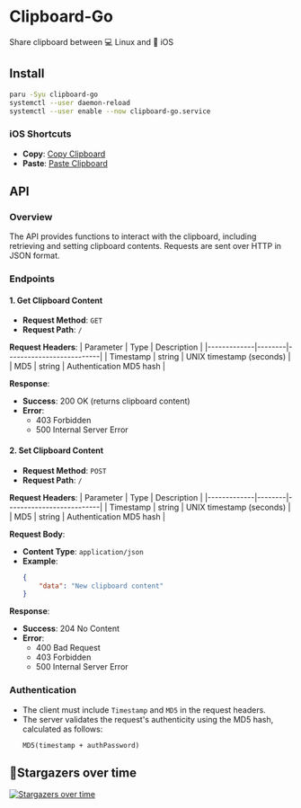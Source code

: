 # Clipboard-Go

Share clipboard between 💻 Linux and 📱 iOS

## Install

```bash
paru -Syu clipboard-go
systemctl --user daemon-reload
systemctl --user enable --now clipboard-go.service
```

### iOS Shortcuts
- **Copy**: [Copy Clipboard](https://www.icloud.com/shortcuts/82448695a1b8407a90e6abceee89ffac)
- **Paste**: [Paste Clipboard](https://www.icloud.com/shortcuts/da413599218348ea94a2ad9f1c0fa0ab)

## API

### Overview
The API provides functions to interact with the clipboard, including retrieving and setting clipboard contents. Requests are sent over HTTP in JSON format.

### Endpoints

#### 1. Get Clipboard Content
- **Request Method**: `GET`
- **Request Path**: `/`

**Request Headers**:
| Parameter   | Type   | Description              |
|-------------|--------|--------------------------|
| Timestamp   | string | UNIX timestamp (seconds) |
| MD5         | string | Authentication MD5 hash   |

**Response**:
- **Success**: 200 OK (returns clipboard content)
- **Error**:
  - 403 Forbidden
  - 500 Internal Server Error

#### 2. Set Clipboard Content
- **Request Method**: `POST`
- **Request Path**: `/`

**Request Headers**:
| Parameter   | Type   | Description              |
|-------------|--------|--------------------------|
| Timestamp   | string | UNIX timestamp (seconds) |
| MD5         | string | Authentication MD5 hash   |

**Request Body**:
- **Content Type**: `application/json`
- **Example**:
  ```json
  {
      "data": "New clipboard content"
  }
  ```

**Response**:
- **Success**: 204 No Content
- **Error**:
  - 400 Bad Request
  - 403 Forbidden
  - 500 Internal Server Error

### Authentication
- The client must include `Timestamp` and `MD5` in the request headers.
- The server validates the request's authenticity using the MD5 hash, calculated as follows:
  ```text
  MD5(timestamp + authPassword)
  ```

## 🌟Stargazers over time
[![Stargazers over time](https://starchart.cc/Xarth-Mai/Clipboard-Go.svg?variant=adaptive)](https://starchart.cc/Xarth-Mai/Clipboard-Go)
